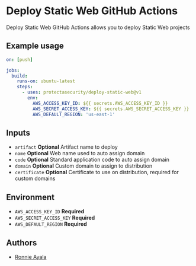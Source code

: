 # Deploy Static Web GitHub Actions

Deploy Static Web GitHub Actions allows you to deploy Static Web projects

## Example usage

```yaml
on: [push]

jobs:
  build:
    runs-on: ubuntu-latest
    steps:
      - uses: protectasecurity/deploy-static-web@v1
        env:
          AWS_ACCESS_KEY_ID: ${{ secrets.AWS_ACCESS_KEY_ID }}
          AWS_SECRET_ACCESS_KEY: ${{ secrets.AWS_SECRET_ACCESS_KEY }}
          AWS_DEFAULT_REGION: 'us-east-1'
```

## Inputs

- `artifact` **Optional** Artifact name to deploy
- `name` **Optional** Web name used to auto assign domain
- `code` **Optional** Standard application code to auto assign domain
- `domain` **Optional** Custom domain to assign to distribution
- `certificate` **Optional** Certificate to use on distribution, required for custom domains

## Environment

- `AWS_ACCESS_KEY_ID` **Required**
- `AWS_SECRET_ACCESS_KEY` **Required**
- `AWS_DEFAULT_REGION` **Required**

## Authors

- [Ronnie Ayala](https://github.com/ronnieacs)
